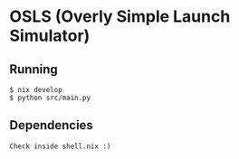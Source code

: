 # OSLS (Overly Simple Launch Simulator)

## Running
```
$ nix develop
$ python src/main.py
```

## Dependencies
```
Check inside shell.nix :)
```
